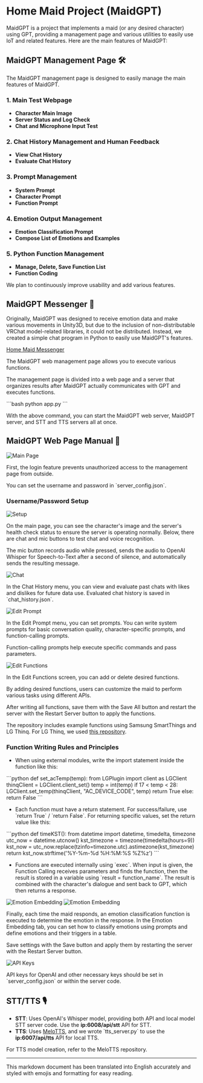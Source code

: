 
# Home Maid Project (MaidGPT)

MaidGPT is a project that implements a maid (or any desired character) using GPT, providing a management page and various utilities to easily use IoT and related features. Here are the main features of MaidGPT:

## MaidGPT Management Page 🛠️

The MaidGPT management page is designed to easily manage the main features of MaidGPT.

### 1. Main Test Webpage
- **Character Main Image**
- **Server Status and Log Check**
- **Chat and Microphone Input Test**

### 2. Chat History Management and Human Feedback
- **View Chat History**
- **Evaluate Chat History**

### 3. Prompt Management
- **System Prompt**
- **Character Prompt**
- **Function Prompt**

### 4. Emotion Output Management
- **Emotion Classification Prompt**
- **Compose List of Emotions and Examples**

### 5. Python Function Management
- **Manage, Delete, Save Function List**
- **Function Coding**

We plan to continuously improve usability and add various features.

## MaidGPT Messenger 📲

Originally, MaidGPT was designed to receive emotion data and make various movements in Unity3D, but due to the inclusion of non-distributable VRChat model-related libraries, it could not be distributed. Instead, we created a simple chat program in Python to easily use MaidGPT's features.

[Home Maid Messenger](https://www.notion.so/2cee834d66b04df4a374d686432c51f1?pvs=21)

The MaidGPT web management page allows you to execute various functions.

The management page is divided into a web page and a server that organizes results after MaidGPT actually communicates with GPT and executes functions.

\`\`\`bash
python app.py
\`\`\`

With the above command, you can start the MaidGPT web server, MaidGPT server, and STT and TTS servers all at once.

## MaidGPT Web Page Manual 📘

![Main Page](Assets/Untitled.png)

First, the login feature prevents unauthorized access to the management page from outside.

You can set the username and password in \`server_config.json\`.

### Username/Password Setup

![Setup](Assets/Untitled%201.png)

On the main page, you can see the character's image and the server's health check status to ensure the server is operating normally. Below, there are chat and mic buttons to test chat and voice recognition.

The mic button records audio while pressed, sends the audio to OpenAI Whisper for Speech-to-Text after a second of silence, and automatically sends the resulting message.

![Chat](Assets/Untitled%202.png)

In the Chat History menu, you can view and evaluate past chats with likes and dislikes for future data use. Evaluated chat history is saved in \`chat_history.json\`.

![Edit Prompt](Assets/Untitled%203.png)

In the Edit Prompt menu, you can set prompts. You can write system prompts for basic conversation quality, character-specific prompts, and function-calling prompts.

Function-calling prompts help execute specific commands and pass parameters.

![Edit Functions](Assets/Untitled%204.png)

In the Edit Functions screen, you can add or delete desired functions.

By adding desired functions, users can customize the maid to perform various tasks using different APIs.

After writing all functions, save them with the Save All button and restart the server with the Restart Server button to apply the functions.

The repository includes example functions using Samsung SmartThings and LG Thinq. For LG Thinq, we used [this repository](https://github.com/majki09/domoticz_lg_thinq_plugin).

### Function Writing Rules and Principles
- When using external modules, write the import statement inside the function like this:

\`\`\`python
def set_acTemp(temp):
    from LGPlugin import client as LGClient
    thinqClient = LGClient.client_set()
    temp = int(temp)
    if 17 < temp < 28:
        LGClient.set_temp(thinqClient, "AC_DEVICE_CODE", temp)
        return True
    else:
        return False
\`\`\`

- Each function must have a return statement. For success/failure, use \`return True\` / \`return False\`. For returning specific values, set the return value like this:

\`\`\`python
def timeKST():
    from datetime import datetime, timedelta, timezone
    utc_now = datetime.utcnow()
    kst_timezone = timezone(timedelta(hours=9))
    kst_now = utc_now.replace(tzinfo=timezone.utc).astimezone(kst_timezone)
    return kst_now.strftime('%Y-%m-%d %H:%M:%S %Z%z')
\`\`\`

- Functions are executed internally using \`exec\`. When input is given, the Function Calling receives parameters and finds the function, then the result is stored in a variable using \`result = function_name\`. The result is combined with the character's dialogue and sent back to GPT, which then returns a response.

![Emotion Embedding](Assets/Untitled%205.png)
![Emotion Embedding](Assets/Untitled%206.png)

Finally, each time the maid responds, an emotion classification function is executed to determine the emotion in the response. In the Emotion Embedding tab, you can set how to classify emotions using prompts and define emotions and their triggers in a table.

Save settings with the Save button and apply them by restarting the server with the Restart Server button.

![API Keys](Assets/Untitled%207.png)

API keys for OpenAI and other necessary keys should be set in \`server_config.json\` or within the server code.

## STT/TTS 🎙️
- **STT**: Uses OpenAI's Whisper model, providing both API and local model STT server code. Use the **ip:6008/api/stt** API for STT.
- **TTS**: Uses [MeloTTS](https://github.com/myshell-ai/MeloTTS/), and we wrote \`tts_server.py\` to use the **ip:6007/api/tts** API for local TTS.

For TTS model creation, refer to the MeloTTS repository.

---

This markdown document has been translated into English accurately and styled with emojis and formatting for easy reading.
